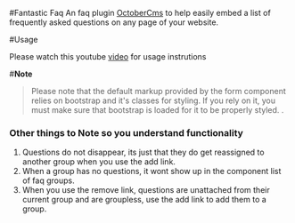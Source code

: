 #Fantastic Faq
An faq plugin [OctoberCms](http://www.octobercms.com) to help easily embed a list of frequently asked questions on any page of your website.

#Usage

Please watch this youtube [video](http://youtu.be/NQY3aOp-Rp4) for usage instrutions


#**Note**
> Please note that the default markup provided by the form component relies on bootstrap and it's classes for styling. If you rely on it, you must make sure that bootstrap is loaded for it to be properly styled. .

### Other things to Note so you understand functionality
1. Questions do not disappear, its just that they do get reassigned to another group when you use the add link.
2. When a group has no questions, it wont show up in the component list of faq groups.
3. When you use the remove link, questions are unattached from their current group and are groupless, use the add link to add them to a group.